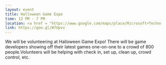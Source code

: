 ```yaml
---
layout: event
title: Halloween Game Expo
time: 12 PM - 7 PM
location: <a href = "https://www.google.com/maps/place/Microsoft+Technology+Center/@40.7566806,-73.9918376,17z/data=!3m1!4b1!4m5!3m4!1s0x89c25856e81cdc7d:0xcb6b70d1bb597301!8m2!3d40.7566806!4d-73.9896489">Microsoft Office, 11 Times Square</a>, Manhattan
link: https://goo.gl/W7Upvv
---
```

We will be volunteering at Halloween Game Expo! There will be game developers showing off their latest games one-on-one to a crowd of 800 people.Volunteers will be helping with check in, set up, clean up, crowd control, etc. 